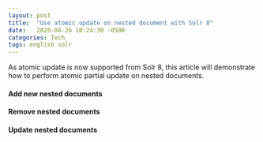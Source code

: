 ```yaml
---
layout: post
title:  "Use atomic update on nested document with Solr 8"
date:   2020-04-26 10:24:30 -0500
categories: Tech
tags: english solr
---
```

As atomic update is now supported from Solr 8, this article will demonstrate how to perform atomic partial update on nested documents.
#### Add new nested documents
#### Remove nested documents
#### Update nested documents
